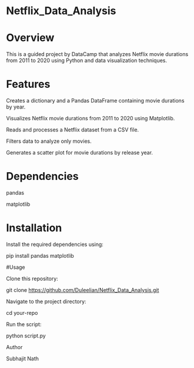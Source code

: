 # Netflix_Data_Analysis


# Overview

  This is a guided project by DataCamp that analyzes Netflix movie durations from 2011 to 2020 using Python and data visualization techniques.

# Features

  Creates a dictionary and a Pandas DataFrame containing movie durations by year.

  Visualizes Netflix movie durations from 2011 to 2020 using Matplotlib.

  Reads and processes a Netflix dataset from a CSV file.

  Filters data to analyze only movies.

  Generates a scatter plot for movie durations by release year.

# Dependencies

  pandas

  matplotlib

# Installation

  Install the required dependencies using:

  pip install pandas matplotlib

#Usage

Clone this repository:

git clone https://github.com/Duleelian/Netflix_Data_Analysis.git

Navigate to the project directory:

cd your-repo

Run the script:

python script.py

Author

Subhajit Nath

